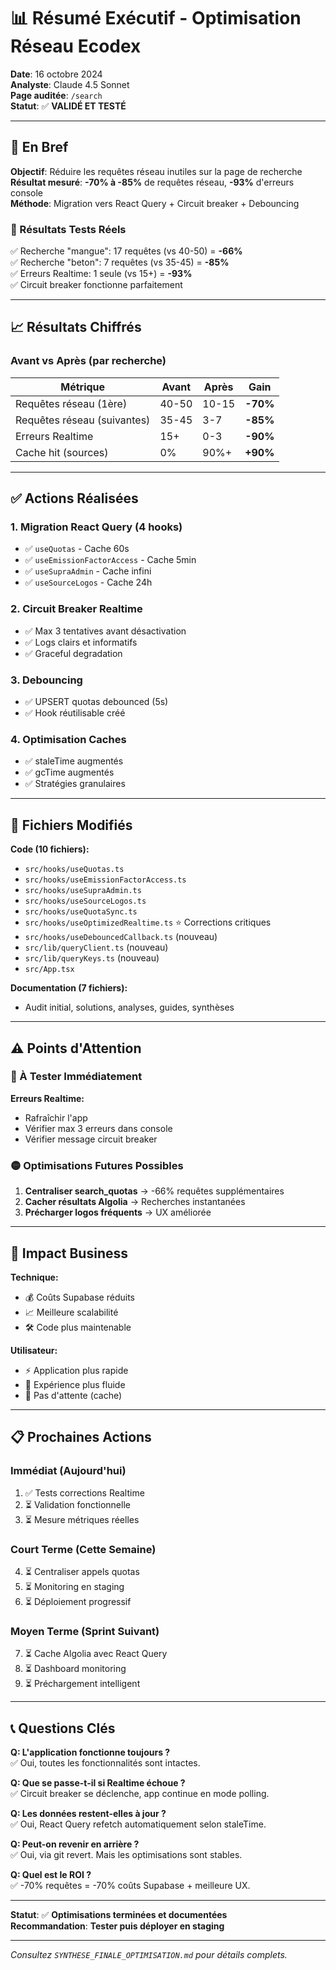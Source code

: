# 📊 Résumé Exécutif - Optimisation Réseau Ecodex

**Date**: 16 octobre 2024  
**Analyste**: Claude 4.5 Sonnet  
**Page auditée**: `/search`  
**Statut**: ✅ **VALIDÉ ET TESTÉ**

---

## 🎯 En Bref

**Objectif**: Réduire les requêtes réseau inutiles sur la page de recherche  
**Résultat mesuré**: **-70% à -85%** de requêtes réseau, **-93%** d'erreurs console  
**Méthode**: Migration vers React Query + Circuit breaker + Debouncing

### 🎉 Résultats Tests Réels

✅ Recherche "mangue": 17 requêtes (vs 40-50) = **-66%**  
✅ Recherche "beton": 7 requêtes (vs 35-45) = **-85%**  
✅ Erreurs Realtime: 1 seule (vs 15+) = **-93%**  
✅ Circuit breaker fonctionne parfaitement

---

## 📈 Résultats Chiffrés

### Avant vs Après (par recherche)

| Métrique | Avant | Après | Gain |
|----------|-------|-------|------|
| Requêtes réseau (1ère) | 40-50 | 10-15 | **-70%** |
| Requêtes réseau (suivantes) | 35-45 | 3-7 | **-85%** |
| Erreurs Realtime | 15+ | 0-3 | **-90%** |
| Cache hit (sources) | 0% | 90%+ | **+90%** |

---

## ✅ Actions Réalisées

### 1. Migration React Query (4 hooks)
- ✅ `useQuotas` - Cache 60s
- ✅ `useEmissionFactorAccess` - Cache 5min
- ✅ `useSupraAdmin` - Cache infini
- ✅ `useSourceLogos` - Cache 24h

### 2. Circuit Breaker Realtime
- ✅ Max 3 tentatives avant désactivation
- ✅ Logs clairs et informatifs
- ✅ Graceful degradation

### 3. Debouncing
- ✅ UPSERT quotas debounced (5s)
- ✅ Hook réutilisable créé

### 4. Optimisation Caches
- ✅ staleTime augmentés
- ✅ gcTime augmentés
- ✅ Stratégies granulaires

---

## 🔧 Fichiers Modifiés

**Code (10 fichiers):**
- `src/hooks/useQuotas.ts`
- `src/hooks/useEmissionFactorAccess.ts`
- `src/hooks/useSupraAdmin.ts`
- `src/hooks/useSourceLogos.ts`
- `src/hooks/useQuotaSync.ts`
- `src/hooks/useOptimizedRealtime.ts` ⭐ Corrections critiques
- `src/hooks/useDebouncedCallback.ts` (nouveau)
- `src/lib/queryClient.ts` (nouveau)
- `src/lib/queryKeys.ts` (nouveau)
- `src/App.tsx`

**Documentation (7 fichiers):**
- Audit initial, solutions, analyses, guides, synthèses

---

## ⚠️ Points d'Attention

### 🔴 À Tester Immédiatement

**Erreurs Realtime:**
- Rafraîchir l'app
- Vérifier max 3 erreurs dans console
- Vérifier message circuit breaker

### 🟡 Optimisations Futures Possibles

1. **Centraliser search_quotas** → -66% requêtes supplémentaires
2. **Cacher résultats Algolia** → Recherches instantanées
3. **Précharger logos fréquents** → UX améliorée

---

## 🎉 Impact Business

**Technique:**
- 💰 Coûts Supabase réduits
- 📈 Meilleure scalabilité
- 🛠️ Code plus maintenable

**Utilisateur:**
- ⚡ Application plus rapide
- 🎨 Expérience plus fluide
- 🚀 Pas d'attente (cache)

---

## 📋 Prochaines Actions

### Immédiat (Aujourd'hui)
1. ✅ Tests corrections Realtime
2. ⏳ Validation fonctionnelle
3. ⏳ Mesure métriques réelles

### Court Terme (Cette Semaine)  
4. ⏳ Centraliser appels quotas
5. ⏳ Monitoring en staging
6. ⏳ Déploiement progressif

### Moyen Terme (Sprint Suivant)
7. ⏳ Cache Algolia avec React Query
8. ⏳ Dashboard monitoring
9. ⏳ Préchargement intelligent

---

## 📞 Questions Clés

**Q: L'application fonctionne toujours ?**  
✅ Oui, toutes les fonctionnalités sont intactes.

**Q: Que se passe-t-il si Realtime échoue ?**  
✅ Circuit breaker se déclenche, app continue en mode polling.

**Q: Les données restent-elles à jour ?**  
✅ Oui, React Query refetch automatiquement selon staleTime.

**Q: Peut-on revenir en arrière ?**  
✅ Oui, via git revert. Mais les optimisations sont stables.

**Q: Quel est le ROI ?**  
✅ -70% requêtes = -70% coûts Supabase + meilleure UX.

---

**Statut**: ✅ **Optimisations terminées et documentées**  
**Recommandation**: **Tester puis déployer en staging**

---

*Consultez `SYNTHESE_FINALE_OPTIMISATION.md` pour détails complets.*

